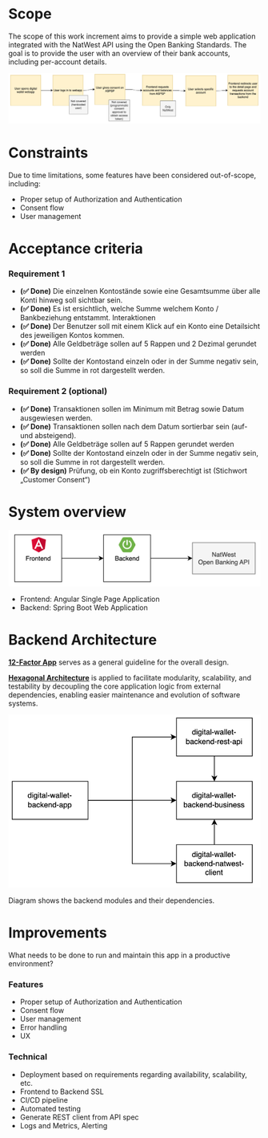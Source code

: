 # Scope
The scope of this work increment aims to provide a simple web application integrated with the NatWest API using the Open Banking Standards. The goal is to provide the user with an overview of their bank accounts, including per-account details.

![Scope](img/Scope.png)

# Constraints
Due to time limitations, some features have been considered out-of-scope, including:
- Proper setup of Authorization and Authentication
- Consent flow
- User management

# Acceptance criteria

### Requirement 1
- **(:white_check_mark: Done)** Die einzelnen Kontostände sowie eine Gesamtsumme über alle Konti hinweg soll sichtbar sein. 
- **(:white_check_mark: Done)** Es ist ersichtlich, welche Summe welchem Konto / Bankbeziehung entstammt. Interaktionen 
- **(:white_check_mark: Done)** Der Benutzer soll mit einem Klick auf ein Konto eine Detailsicht des jeweiligen Kontos kommen. 
- **(:white_check_mark: Done)** Alle Geldbeträge sollen auf 5 Rappen und 2 Dezimal gerundet werden 
- **(:white_check_mark: Done)** Sollte der Kontostand einzeln oder in der Summe negativ sein, so soll die Summe in rot dargestellt werden.

### Requirement 2 (optional)
- **(:white_check_mark: Done)** Transaktionen sollen im Minimum mit Betrag sowie Datum ausgewiesen werden.
- **(:white_check_mark: Done)** Transaktionen sollen nach dem Datum sortierbar sein (auf- und absteigend). 
- **(:white_check_mark: Done)** Alle Geldbeträge sollen auf 5 Rappen gerundet werden
- **(:white_check_mark: Done)** Sollte der Kontostand einzeln oder in der Summe negativ sein, so soll die Summe in rot dargestellt werden.
- **(:white_check_mark: By design)** Prüfung, ob ein Konto zugriffsberechtigt ist (Stichwort „Customer Consent“)

# System overview
![System overview](img/SystemOverview.png)
- Frontend: Angular Single Page Application
- Backend: Spring Boot Web Application

# Backend Architecture
**[12-Factor App](https://12factor.net/)** serves as a general guideline for the overall design.

**[Hexagonal Architecture](https://en.wikipedia.org/wiki/Hexagonal_architecture_(software))** is applied to facilitate modularity, scalability, and testability by decoupling the core application logic from external dependencies, enabling easier maintenance and evolution of software systems.

![Backend architecture](img/BackendArchitecture.png)

Diagram shows the backend modules and their dependencies.

# Improvements
What needs to be done to run and maintain this app in a productive environment?

### Features
- Proper setup of Authorization and Authentication
- Consent flow
- User management
- Error handling
- UX

### Technical
- Deployment based on requirements regarding availability, scalability, etc.
- Frontend to Backend SSL
- CI/CD pipeline
- Automated testing
- Generate REST client from API spec
- Logs and Metrics, Alerting
